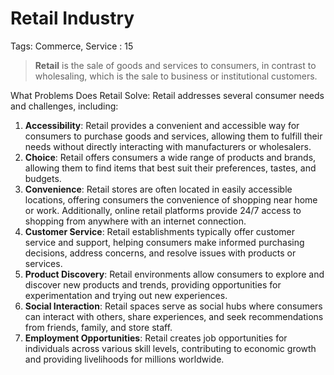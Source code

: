 # Retail Industry

Tags: Commerce, Service
: 15

> **Retail** is the sale of goods and services to consumers, in contrast to wholesaling, which is the sale to business or institutional customers.
> 

What Problems Does Retail Solve:
Retail addresses several consumer needs and challenges, including:

1. **Accessibility**: Retail provides a convenient and accessible way for consumers to purchase goods and services, allowing them to fulfill their needs without directly interacting with manufacturers or wholesalers.
2. **Choice**: Retail offers consumers a wide range of products and brands, allowing them to find items that best suit their preferences, tastes, and budgets.
3. **Convenience**: Retail stores are often located in easily accessible locations, offering consumers the convenience of shopping near home or work. Additionally, online retail platforms provide 24/7 access to shopping from anywhere with an internet connection.
4. **Customer Service**: Retail establishments typically offer customer service and support, helping consumers make informed purchasing decisions, address concerns, and resolve issues with products or services.
5. **Product Discovery**: Retail environments allow consumers to explore and discover new products and trends, providing opportunities for experimentation and trying out new experiences.
6. **Social Interaction**: Retail spaces serve as social hubs where consumers can interact with others, share experiences, and seek recommendations from friends, family, and store staff.
7. **Employment Opportunities**: Retail creates job opportunities for individuals across various skill levels, contributing to economic growth and providing livelihoods for millions worldwide.